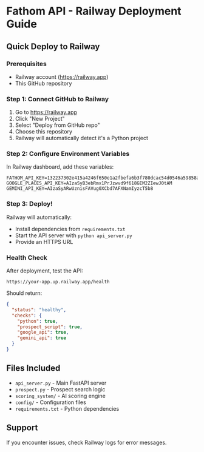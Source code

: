 
# Fathom API - Railway Deployment Guide

## Quick Deploy to Railway

### Prerequisites
- Railway account (https://railway.app)
- This GitHub repository

### Step 1: Connect GitHub to Railway

1. Go to https://railway.app
2. Click "New Project"
3. Select "Deploy from GitHub repo"
4. Choose this repository
5. Railway will automatically detect it's a Python project

### Step 2: Configure Environment Variables

In Railway dashboard, add these variables:

```
FATHOM_API_KEY=132237302e415a4246f650e1a2fbefa6b3f780dcac54d0546a59858ad4b2ba01
GOOGLE_PLACES_API_KEY=AIzaSyB3ebRmx1PrJzwvd9f618GEM2ZIewJ0tAM
GEMINI_API_KEY=AIzaSyARwUznisFAVug0XCbd7AFXNamIyzcT5b8
```

### Step 3: Deploy!

Railway will automatically:
- Install dependencies from `requirements.txt`
- Start the API server with `python api_server.py`
- Provide an HTTPS URL

### Health Check

After deployment, test the API:
```
https://your-app.up.railway.app/health
```

Should return:
```json
{
  "status": "healthy",
  "checks": {
    "python": true,
    "prospect_script": true,
    "google_api": true,
    "gemini_api": true
  }
}
```

## Files Included

- `api_server.py` - Main FastAPI server
- `prospect.py` - Prospect search logic
- `scoring_system/` - AI scoring engine
- `config/` - Configuration files
- `requirements.txt` - Python dependencies

## Support

If you encounter issues, check Railway logs for error messages.
